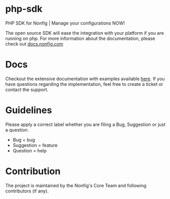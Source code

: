 # php-sdk

PHP SDK for Nonfig | Manage your configurations NOW!

The open source SDK will ease the integration with your platform if you are running on php. For more information about the documentation, please check out [docs.nonfig.com](docs.nonfig.com)

# Docs

Checkout the extensive documentation with examples available [here](https://docs.nonfig.com/sdk/php-sdk). If you have questions regarding the implementation, feel free to create a ticket or contact the support.

# Guidelines
Please apply a correct label whether you are filing a Bug, Suggestion or just a question.

- Bug = bug
- Suggestion = feature
- Question = help

# Contribution

The project is maintained by the Nonfig's Core Team and following contributors (if any).

